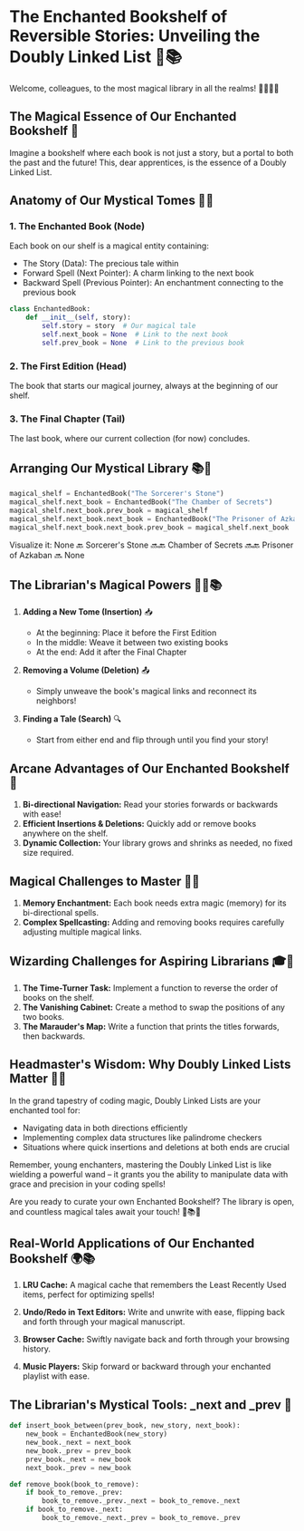 # The Enchanted Bookshelf of Reversible Stories: Unveiling the Doubly Linked List 🔮📚

Welcome, colleagues, to the most magical library in all the realms! 🧙‍♀️🧙‍♂️

## The Magical Essence of Our Enchanted Bookshelf 📜

Imagine a bookshelf where each book is not just a story, but a portal to both the past and the future! This, dear apprentices, is the essence of a Doubly Linked List.

## Anatomy of Our Mystical Tomes 📖✨

### 1. The Enchanted Book (Node)

Each book on our shelf is a magical entity containing:
- The Story (Data): The precious tale within
- Forward Spell (Next Pointer): A charm linking to the next book
- Backward Spell (Previous Pointer): An enchantment connecting to the previous book

```python
class EnchantedBook:
    def __init__(self, story):
        self.story = story  # Our magical tale
        self.next_book = None  # Link to the next book
        self.prev_book = None  # Link to the previous book
```

### 2. The First Edition (Head)

The book that starts our magical journey, always at the beginning of our shelf.

### 3. The Final Chapter (Tail)

The last book, where our current collection (for now) concludes.

## Arranging Our Mystical Library 📚🔮

```python
magical_shelf = EnchantedBook("The Sorcerer's Stone")
magical_shelf.next_book = EnchantedBook("The Chamber of Secrets")
magical_shelf.next_book.prev_book = magical_shelf
magical_shelf.next_book.next_book = EnchantedBook("The Prisoner of Azkaban")
magical_shelf.next_book.next_book.prev_book = magical_shelf.next_book
```

Visualize it:
None 🔙 Sorcerer's Stone 🔜🔙 Chamber of Secrets 🔜🔙 Prisoner of Azkaban 🔜 None

## The Librarian's Magical Powers 🧙‍♂️📚

1. **Adding a New Tome (Insertion)** 📥
   - At the beginning: Place it before the First Edition
   - In the middle: Weave it between two existing books
   - At the end: Add it after the Final Chapter

2. **Removing a Volume (Deletion)** 📤
   - Simply unweave the book's magical links and reconnect its neighbors!

3. **Finding a Tale (Search)** 🔍
   - Start from either end and flip through until you find your story!

## Arcane Advantages of Our Enchanted Bookshelf 🌟

1. **Bi-directional Navigation:** Read your stories forwards or backwards with ease!
2. **Efficient Insertions & Deletions:** Quickly add or remove books anywhere on the shelf.
3. **Dynamic Collection:** Your library grows and shrinks as needed, no fixed size required.

## Magical Challenges to Master 🧚‍♂️

1. **Memory Enchantment:** Each book needs extra magic (memory) for its bi-directional spells.
2. **Complex Spellcasting:** Adding and removing books requires carefully adjusting multiple magical links.

## Wizarding Challenges for Aspiring Librarians 🎓🔮

1. **The Time-Turner Task:** Implement a function to reverse the order of books on the shelf.
2. **The Vanishing Cabinet:** Create a method to swap the positions of any two books.
3. **The Marauder's Map:** Write a function that prints the titles forwards, then backwards.

## Headmaster's Wisdom: Why Doubly Linked Lists Matter 🧠💡

In the grand tapestry of coding magic, Doubly Linked Lists are your enchanted tool for:
- Navigating data in both directions efficiently
- Implementing complex data structures like palindrome checkers
- Situations where quick insertions and deletions at both ends are crucial

Remember, young enchanters, mastering the Doubly Linked List is like wielding a powerful wand – it grants you the ability to manipulate data with grace and precision in your coding spells!

Are you ready to curate your own Enchanted Bookshelf? The library is open, and countless magical tales await your touch! 🌈📚✨


## Real-World Applications of Our Enchanted Bookshelf 🌍📚

1. **LRU Cache:** A magical cache that remembers the Least Recently Used items, perfect for optimizing spells!

2. **Undo/Redo in Text Editors:** Write and unwrite with ease, flipping back and forth through your magical manuscript.

3. **Browser Cache:** Swiftly navigate back and forth through your browsing history.

4. **Music Players:** Skip forward or backward through your enchanted playlist with ease.

## The Librarian's Mystical Tools: _next and _prev 🔮

```python
def insert_book_between(prev_book, new_story, next_book):
    new_book = EnchantedBook(new_story)
    new_book._next = next_book
    new_book._prev = prev_book
    prev_book._next = new_book
    next_book._prev = new_book

def remove_book(book_to_remove):
    if book_to_remove._prev:
        book_to_remove._prev._next = book_to_remove._next
    if book_to_remove._next:
        book_to_remove._next._prev = book_to_remove._prev
```
